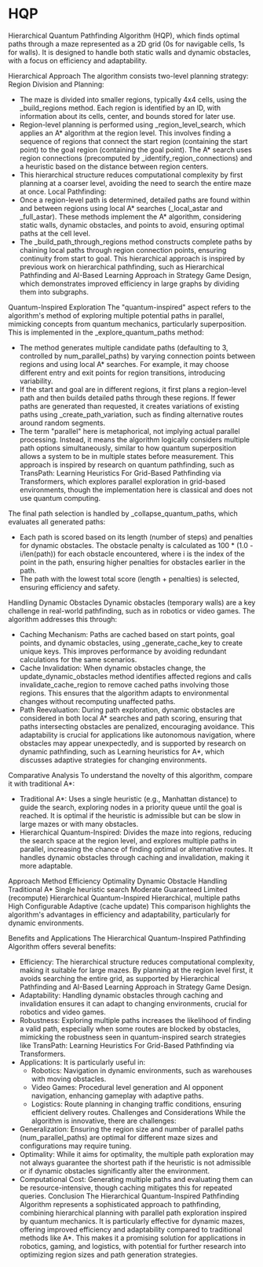 # HQP
Hierarchical Quantum Pathfinding Algorithm (HQP), which finds optimal paths through a maze represented as a 2D grid (0s for navigable cells, 1s for walls). It is designed to handle both static walls and dynamic obstacles, with a focus on efficiency and adaptability.

Hierarchical Approach
The algorithm consists two-level planning strategy:
Region Division and Planning:
* The maze is divided into smaller regions, typically 4x4 cells, using the _build_regions method. Each region is identified by an ID, with information about its cells, center, and bounds stored for later use.
* Region-level planning is performed using _region_level_search, which applies an A* algorithm at the region level. This involves finding a sequence of regions that connect the start region (containing the start point) to the goal region (containing the goal point). The A* search uses region connections (precomputed by _identify_region_connections) and a heuristic based on the distance between region centers.
* This hierarchical structure reduces computational complexity by first planning at a coarser level, avoiding the need to search the entire maze at once.
Local Pathfinding:
* Once a region-level path is determined, detailed paths are found within and between regions using local A* searches (_local_astar and _full_astar). These methods implement the A* algorithm, considering static walls, dynamic obstacles, and points to avoid, ensuring optimal paths at the cell level.
* The _build_path_through_regions method constructs complete paths by chaining local paths through region connection points, ensuring continuity from start to goal.
This hierarchical approach is inspired by previous work on hierarchical pathfinding, such as Hierarchical Pathfinding and AI-Based Learning Approach in Strategy Game Design, which demonstrates improved efficiency in large graphs by dividing them into subgraphs.


Quantum-Inspired Exploration
The "quantum-inspired" aspect refers to the algorithm's method of exploring multiple potential paths in parallel, mimicking concepts from quantum mechanics, particularly superposition. This is implemented in the _explore_quantum_paths method:
* The method generates multiple candidate paths (defaulting to 3, controlled by num_parallel_paths) by varying connection points between regions and using local A* searches. For example, it may choose different entry and exit points for region transitions, introducing variability.
* If the start and goal are in different regions, it first plans a region-level path and then builds detailed paths through these regions. If fewer paths are generated than requested, it creates variations of existing paths using _create_path_variation, such as finding alternative routes around random segments.
* The term "parallel" here is metaphorical, not implying actual parallel processing. Instead, it means the algorithm logically considers multiple path options simultaneously, similar to how quantum superposition allows a system to be in multiple states before measurement.
This approach is inspired by research on quantum pathfinding, such as TransPath: Learning Heuristics For Grid-Based Pathfinding via Transformers, which explores parallel exploration in grid-based environments, though the implementation here is classical and does not use quantum computing.

The final path selection is handled by _collapse_quantum_paths, which evaluates all generated paths:
* Each path is scored based on its length (number of steps) and penalties for dynamic obstacles. The obstacle penalty is calculated as 100 * (1.0 - i/len(path)) for each obstacle encountered, where i is the index of the point in the path, ensuring higher penalties for obstacles earlier in the path.
* The path with the lowest total score (length + penalties) is selected, ensuring efficiency and safety.

Handling Dynamic Obstacles
Dynamic obstacles (temporary walls) are a key challenge in real-world pathfinding, such as in robotics or video games. The algorithm addresses this through:
* Caching Mechanism: Paths are cached based on start points, goal points, and dynamic obstacles, using _generate_cache_key to create unique keys. This improves performance by avoiding redundant calculations for the same scenarios.
* Cache Invalidation: When dynamic obstacles change, the update_dynamic_obstacles method identifies affected regions and calls invalidate_cache_region to remove cached paths involving those regions. This ensures that the algorithm adapts to environmental changes without recomputing unaffected paths.
* Path Reevaluation: During path exploration, dynamic obstacles are considered in both local A* searches and path scoring, ensuring that paths intersecting obstacles are penalized, encouraging avoidance.
This adaptability is crucial for applications like autonomous navigation, where obstacles may appear unexpectedly, and is supported by research on dynamic pathfinding, such as Learning heuristics for A*, which discusses adaptive strategies for changing environments.

Comparative Analysis
To understand the novelty of this algorithm, compare it with traditional A*:
* Traditional A*: Uses a single heuristic (e.g., Manhattan distance) to guide the search, exploring nodes in a priority queue until the goal is reached. It is optimal if the heuristic is admissible but can be slow in large mazes or with many obstacles.
* Hierarchical Quantum-Inspired: Divides the maze into regions, reducing the search space at the region level, and explores multiple paths in parallel, increasing the chance of finding optimal or alternative routes. It handles dynamic obstacles through caching and invalidation, making it more adaptable.

Approach	Method	Efficiency	Optimality	Dynamic Obstacle Handling
Traditional A*	Single heuristic search	Moderate	Guaranteed	Limited (recompute)
Hierarchical Quantum-Inspired	Hierarchical, multiple paths	High	Configurable	Adaptive (cache update)
This comparison highlights the algorithm's advantages in efficiency and adaptability, particularly for dynamic environments.

Benefits and Applications
The Hierarchical Quantum-Inspired Pathfinding Algorithm offers several benefits:
* Efficiency: The hierarchical structure reduces computational complexity, making it suitable for large mazes. By planning at the region level first, it avoids searching the entire grid, as supported by Hierarchical Pathfinding and AI-Based Learning Approach in Strategy Game Design.
* Adaptability: Handling dynamic obstacles through caching and invalidation ensures it can adapt to changing environments, crucial for robotics and video games.
* Robustness: Exploring multiple paths increases the likelihood of finding a valid path, especially when some routes are blocked by obstacles, mimicking the robustness seen in quantum-inspired search strategies like TransPath: Learning Heuristics For Grid-Based Pathfinding via Transformers.
* Applications: It is particularly useful in:
    * Robotics: Navigation in dynamic environments, such as warehouses with moving obstacles.
    * Video Games: Procedural level generation and AI opponent navigation, enhancing gameplay with adaptive paths.
    * Logistics: Route planning in changing traffic conditions, ensuring efficient delivery routes.
Challenges and Considerations
While the algorithm is innovative, there are challenges:
* Generalization: Ensuring the region size and number of parallel paths (num_parallel_paths) are optimal for different maze sizes and configurations may require tuning.
* Optimality: While it aims for optimality, the multiple path exploration may not always guarantee the shortest path if the heuristic is not admissible or if dynamic obstacles significantly alter the environment.
* Computational Cost: Generating multiple paths and evaluating them can be resource-intensive, though caching mitigates this for repeated queries.
Conclusion
The Hierarchical Quantum-Inspired Pathfinding Algorithm represents a sophisticated approach to pathfinding, combining hierarchical planning with parallel path exploration inspired by quantum mechanics. It is particularly effective for dynamic mazes, offering improved efficiency and adaptability compared to traditional methods like A*. This makes it a promising solution for applications in robotics, gaming, and logistics, with potential for further research into optimizing region sizes and path generation strategies.


